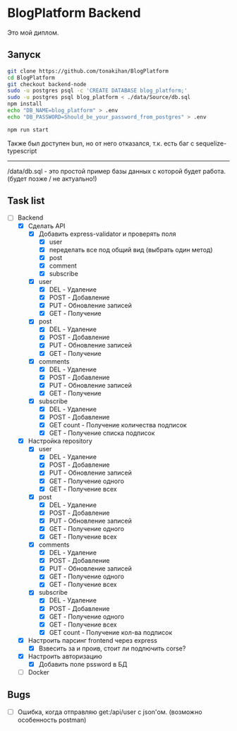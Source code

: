 # BlogPlatform Backend
Это мой диплом. 

## Запуск 
```bash
git clone https://github.com/tonakihan/BlogPlatform
cd BlogPlatform
git checkout backend-node
sudo -u postgres psql -c 'CREATE DATABASE blog_platform;'
sudo -u postgres psql blog_platform < ./data/Source/db.sql
npm install
echo "DB_NAME=blog_platform" > .env
echo "DB_PASSWORD=Should_be_your_password_from_postgres" > .env
```
```bash
npm run start
```
Также был доступен bun, но от него отказался, т.к. есть баг с sequelize-typescript

---
/data/db.sql - это простой пример базы данных с которой будет работа. (будет позже / не актуально!)

## Task list
- [ ] Backend
  - [x] Сделать API
    - [x] Добавить express-validator и проверять поля
      - [x] user
      - [x] переделать все под общий вид (выбрать один метод)
      - [x] post
      - [x] comment
      - [x] subscribe
    - [x] user
      - [x] DEL - Удаление 
      - [x] POST - Добавление
      - [x] PUT - Обновление записей
      - [x] GET - Получение
    - [x] post
      - [x] DEL - Удаление 
      - [x] POST - Добавление
      - [x] PUT - Обновление записей
      - [x] GET - Получение
    - [x] comments
      - [x] DEL - Удаление 
      - [x] POST - Добавление
      - [x] PUT - Обновление записей
      - [x] GET - Получение
    - [x] subscribe
      - [x] DEL - Удаление 
      - [x] POST - Добавление
      - [x] GET count - Получение количества подписок
      - [x] GET - Получение списка подписок
  - [x] Настройка repository
    - [x] user
      - [x] DEL - Удаление 
      - [x] POST - Добавление
      - [x] PUT - Обновление записей
      - [x] GET - Получение одного
      - [x] GET - Получение всех
    - [x] post
      - [x] DEL - Удаление 
      - [x] POST - Добавление
      - [x] PUT - Обновление записей
      - [x] GET - Получение одного
      - [x] GET - Получение всех
    - [x] comments
      - [x] DEL - Удаление 
      - [x] POST - Добавление
      - [x] PUT - Обновление записей
      - [x] GET - Получение одного
      - [x] GET - Получение всех
    - [x] subscribe
      - [x] DEL - Удаление 
      - [x] POST - Добавление
      - [x] GET - Получение одного
      - [x] GET - Получение всех
      - [x] GET count - Получение кол-ва подписок
  - [x] Настроить парсинг frontend через express
    - [x] Взвесить за и проив, стоит ли подлючить corse?
  - [x] Настроить авторизацию
    - [x] Добавить поле pssword в БД
  - [ ] Docker

## Bugs
- [ ] Ошибка, когда отправляю get:/api/user с json'ом. (возможно особенность postman)